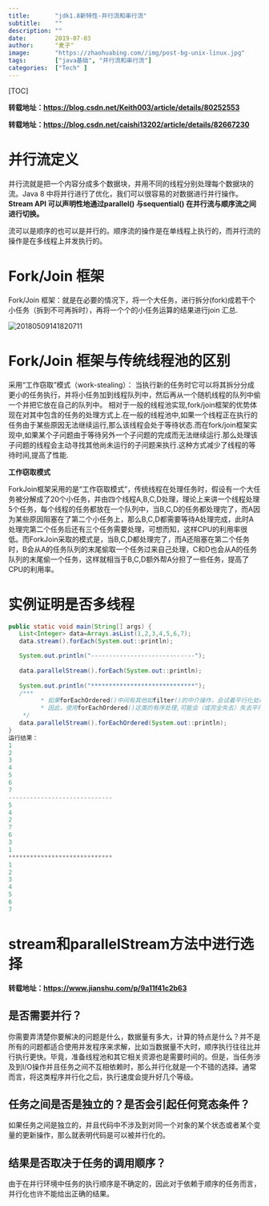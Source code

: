 ```yaml
---
title:       "jdk1.8新特性-并行流和串行流"
subtitle:    ""
description: ""
date:        2019-07-03
author:      "麦子"
image:       "https://zhaohuabing.com//img/post-bg-unix-linux.jpg"
tags:        ["java基础", "并行流和串行流"]
categories:  ["Tech" ]
---
```


[TOC]

**转载地址：https://blog.csdn.net/Keith003/article/details/80252553**

**转载地址：https://blog.csdn.net/caishi13202/article/details/82667230**

# 并行流定义

并行流就是把一个内容分成多个数据块，并用不同的线程分别处理每个数据块的流。Java 8 中将并行进行了优化，我们可以很容易的对数据进行并行操作。**Stream API 可以声明性地通过parallel() 与sequential() 在并行流与顺序流之间进行切换。**

流可以是顺序的也可以是并行的。顺序流的操作是在单线程上执行的，而并行流的操作是在多线程上并发执行的。

# Fork/Join 框架

Fork/Join 框架：就是在必要的情况下，将一个大任务，进行拆分(fork)成若干个小任务（拆到不可再拆时），再将一个个的小任务运算的结果进行join 汇总.

![20180509141820711](/img/20180509141820711.png)

# Fork/Join 框架与传统线程池的区别

采用“工作窃取”模式（work-stealing）：
        当执行新的任务时它可以将其拆分分成更小的任务执行，并将小任务加到线程队列中，然后再从一个随机线程的队列中偷一个并把它放在自己的队列中。
        相对于一般的线程池实现,fork/join框架的优势体现在对其中包含的任务的处理方式上.在一般的线程池中,如果一个线程正在执行的任务由于某些原因无法继续运行,那么该线程会处于等待状态.而在fork/join框架实现中,如果某个子问题由于等待另外一个子问题的完成而无法继续运行.那么处理该子问题的线程会主动寻找其他尚未运行的子问题来执行.这种方式减少了线程的等待时间,提高了性能.

**工作窃取模式**

ForkJoin框架采用的是“工作窃取模式”，传统线程在处理任务时，假设有一个大任务被分解成了20个小任务，并由四个线程A,B,C,D处理，理论上来讲一个线程处理5个任务，每个线程的任务都放在一个队列中，当B,C,D的任务都处理完了，而A因为某些原因阻塞在了第二个小任务上，那么B,C,D都需要等待A处理完成，此时A处理完第二个任务后还有三个任务需要处理，可想而知，这样CPU的利用率很低。而ForkJoin采取的模式是，当B,C,D都处理完了，而A还阻塞在第二个任务时，B会从A的任务队列的末尾偷取一个任务过来自己处理，C和D也会从A的任务队列的末尾偷一个任务，这样就相当于B,C,D额外帮A分担了一些任务，提高了CPU的利用率。

# 实例证明是否多线程

```java
public static void main(String[] args) {   
   List<Integer> data=Arrays.asList(1,2,3,4,5,6,7);
   data.stream().forEach(System.out::println);

   System.out.println("-----------------------------");
  
   data.parallelStream().forEach(System.out::println);
  
   System.out.println("*****************************");
   /***
         * 如果forEachOrdered()中间有其他如filter()的中介操作，会试着平行化处理，然后最终forEachOrdered()会以原数据顺序处理，
         * 因此，使用forEachOrdered()这类的有序处理,可能会（或完全失去）失去平行化的一些优势，实际上中介操作亦有可能如此，例如sorted()方法。
    */
   data.parallelStream().forEachOrdered(System.out::println);
}
运行结果：
1
2
3
4
5
6
7
-----------------------------
5
4
2
7
6
3
1
*****************************
1
2
3
4
5
6
7
```

# stream和parallelStream方法中进行选择

**转载地址：https://www.jianshu.com/p/9a11f41c2b63**

## 是否需要并行？

你需要弄清楚你要解决的问题是什么，数据量有多大，计算的特点是什么？并不是所有的问题都适合使用并发程序来求解，比如当数据量不大时，顺序执行往往比并行执行更快。毕竟，准备线程池和其它相关资源也是需要时间的。但是，当任务涉及到I/O操作并且任务之间不互相依赖时，那么并行化就是一个不错的选择。通常而言，将这类程序并行化之后，执行速度会提升好几个等级。

## 任务之间是否是独立的？是否会引起任何竞态条件？

如果任务之间是独立的，并且代码中不涉及到对同一个对象的某个状态或者某个变量的更新操作，那么就表明代码是可以被并行化的。

## 结果是否取决于任务的调用顺序？

由于在并行环境中任务的执行顺序是不确定的，因此对于依赖于顺序的任务而言，并行化也许不能给出正确的结果。












